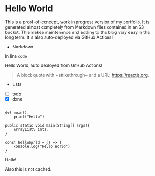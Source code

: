 # Hello World

This is a proof-of-concept, work in progress version of my portfolio. It is generated almost completely from Markdown files contained in an S3 bucket. This makes maintenance and adding to the blog very easy in the long term. It is also auto-deployed via GitHub Actions!

* Markdown

In line `code`

Hello World, auto deployed from GitHub Actions!

> A block quote with ~strikethrough~ and a URL: https://reactjs.org.

* Lists
* [ ] todo
* [x] done

<Code language="python">
def main():
    print("Hello")
</Code>

<Code language="java">
public static void main(String[] args){
    ArrayList\<Integer\> ints;
}
</Code>

<Code language="javascript">
const helloWorld = () => {
    console.log("Hello World")
}
</Code>

Hello!

Also this is not cached.